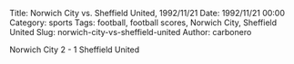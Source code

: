 Title: Norwich City vs. Sheffield United, 1992/11/21
Date: 1992/11/21 00:00
Category: sports
Tags: football, football scores, Norwich City, Sheffield United
Slug: norwich-city-vs-sheffield-united
Author: carbonero


Norwich City 2 - 1 Sheffield United
